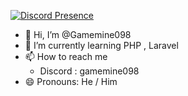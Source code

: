 
[![Discord Presence](https://lanyard.cnrad.dev/api/594483633662984192?showDisplayName=true)](https://discord.com/users/594483633662984192)

- 👋 Hi, I’m @Gamemine098
- 🌱 I’m currently learning PHP , Laravel
- 📫 How to reach me
  - Discord : gamemine098
- 😄 Pronouns: He / Him
